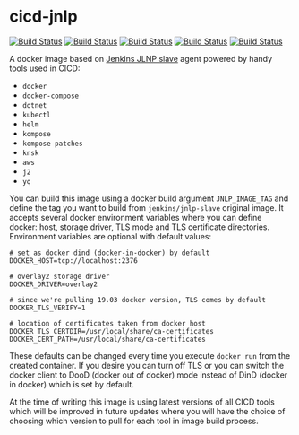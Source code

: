 # cicd-jnlp
[![Build Status](https://img.shields.io/docker/stars/josipradic/cicd-jnlp)](https://hub.docker.com/r/josipradic/cicd-jnlp) [![Build Status](https://img.shields.io/docker/pulls/josipradic/cicd-jnlp)](https://hub.docker.com/r/josipradic/cicd-jnlp) [![Build Status](https://img.shields.io/docker/cloud/automated/josipradic/cicd-jnlp)](https://hub.docker.com/r/josipradic/cicd-jnlp) [![Build Status](https://img.shields.io/docker/cloud/build/josipradic/cicd-jnlp)](https://hub.docker.com/r/josipradic/cicd-jnlp) [![Build Status](https://img.shields.io/github/v/tag/josipradic/cicd-jnlp)](https://github.com/josipradic/cicd-jnlp/releases)

A docker image based on [Jenkins JLNP slave](https://hub.docker.com/r/jenkins/jnlp-slave/) agent powered by handy tools used in CICD:
- `docker`
- `docker-compose`
- `dotnet`
- `kubectl`
- `helm`
- `kompose`
- `kompose patches`
- `knsk`
- `aws`
- `j2`
- `yq`

You can build this image using a docker build argument `JNLP_IMAGE_TAG` and define the tag you want to build from `jenkins/jnlp-slave` original image. It accepts several docker environment variables where you can define docker: host, storage driver, TLS mode and TLS certificate directories. Environment variables are optional with default values:
```
# set as docker dind (docker-in-docker) by default
DOCKER_HOST=tcp://localhost:2376

# overlay2 storage driver
DOCKER_DRIVER=overlay2

# since we're pulling 19.03 docker version, TLS comes by default
DOCKER_TLS_VERIFY=1

# location of certificates taken from docker host
DOCKER_TLS_CERTDIR=/usr/local/share/ca-certificates
DOCKER_CERT_PATH=/usr/local/share/ca-certificates
```

These defaults can be changed every time you execute `docker run` from the created container. If you desire you can turn off TLS or you can switch the docker client to DooD (docker out of docker) mode instead of DinD (docker in docker) which is set by default.

At the time of writing this image is using latest versions of all CICD tools which will be improved in future updates where you will have the choice of choosing which version to pull for each tool in image build process.